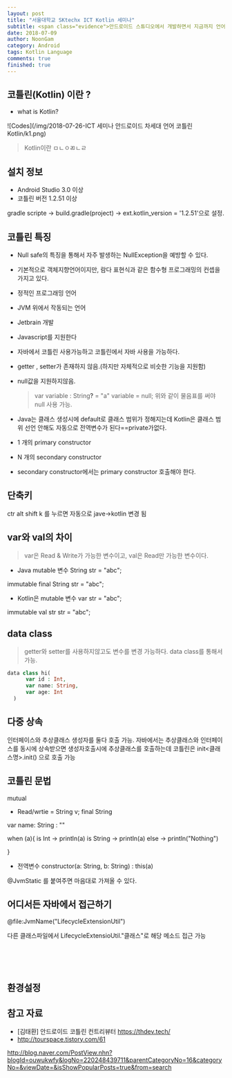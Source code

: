 ```yaml
---
layout: post
title: "서울대학교 SKtechx ICT Kotlin 세미나"
subtitle: <span class="evidence">안드로이드 스튜디오에서 개발하면서 지금까지 언어는 자바로 사용되었다. </span>
date: 2018-07-09
author: NoonGam
category: Android
tags: Kotlin Language
comments: true
finished: true
---
```


## 코틀린(Kotlin) 이란 ?

- what is Kotlin?

![Codes](/img/2018-07-26-ICT 세미나 안드로이드 차세대 언어 코틀린Kotlin/k1.png)

  > Kotlin이란 ㅁㄴㅇㄻㄴㄹ



## 설치 정보
  - Android Studio 3.0 이상
  - 코틀린 버전 1.2.51 이상

  gradle scripte -> build.gradle(project) -> ext.kotlin_version = '1.2.51'으로 설정.



## 코틀린 특징

- Null safe의 특징을 통해서 자주 발생하는 NullException을 예방할 수 있다.
- 기본적으로 객체지향언어이지만, 람다 표현식과 같은 함수형 프로그래밍의 컨셉을 가지고 있다.
- 정적인 프로그래밍 언어
- JVM 위에서 작동되는 언어
- Jetbrain 개발
- Javascript를 지원한다
- 자바에서 코틀린 사용가능하고 코틀린에서 자바 사용을 가능하다.
- getter , setter가 존재하지 않음.(하지만 자체적으로 비슷한 기능을 지원함)
- null값을 지원하지않음.
  >  var variable : String<a>?</a> = "a"
     variable = null;
    위와 같이 물음표를 써야 null 사용 가능.

- Java는 클래스 생성시에 default로 클래스 범위가 정해지는데
Kotlin은 클래스 범위 선언 안해도 자동으로 전역변수가 된다==private가없다.
- 1 개의 primary constructor
- N 개의 secondary constructor
- secondary constructor에서는 primary constructor 호출해야 한다.


## 단축키

ctr alt shift k 를 누르면 자동으로 jave->kotlin 변경 됨



## var와 val의 차이
> var은 Read & Write가 가능한 변수이고, val은 Read만 가능한 변수이다.


* Java
mutable 변수
String str = "abc";

immutable
final String str = "abc";



* Kotlin은
mutable 변수
var str = "abc";

immutable
val str str = "abc";


## data class

> getter와 setter를 사용하지않고도 변수를 변경 가능하다. data class를 통해서 가능.

```php
data class hi(
      var id : Int,
      var name: String,
      var age: Int
  )

```



## 다중 상속

인터페이스와 추상클래스 생성자를 둘다 호출 가능.
자바에서는 추상클래스와 인터페이스를 동시에 상속받으면 생성자호출시에 추상클래스를 호출하는데
코틀린은 init<클래스명>.init() 으로 호출 가능






## 코틀린 문법
 mutual
-  Read/wrtie =  String v;
  final String





var name: String : ""




when (a){
  is Int -> println(a)
  is String -> println(a)
  else -> println("Nothing")


}

- 전역변수 constructor(a: String, b: String) : this(a)





@JvmStatic 를 붙여주면 마음대로 가져올 수 있다.


## 어디서든 자바에서 접근하기

@file:JvmName("LifecycleExtensionUtil")

다른 클래스파일에서 LifecycleExtensioUtil."클래스"로 해당 메소드 접근 가능





<br>
<br>
<br>

## 환경설정



## 참고 자료

- [김태환] 안드로이드 코틀린 컨트리뷰터 https://thdev.tech/
- http://tourspace.tistory.com/61



http://blog.naver.com/PostView.nhn?blogId=ouwukwfy&logNo=220248439711&parentCategoryNo=16&categoryNo=&viewDate=&isShowPopularPosts=true&from=search

